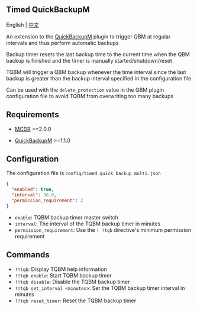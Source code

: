 Timed QuickBackupM
-------

English | [中文](https://github.com/TISUnion/TimedQBM/blob/master/README.md)

An extension to the [QuickBackupM](https://github.com/TISUnion/QuickBackupM) plugin to trigger QBM at regular intervals and thus perform automatic backups

Backup timer resets the last backup time to the current time when the QBM backup is finished and the timer is manually started/shutdown/reset

TQBM will trigger a QBM backup whenever the time interval since the last backup is greater than the backup interval specified in the configuration file

Can be used with the `delete_protection` value in the QBM plugin configuration file to avoid TQBM from overwriting too many backups

## Requirements

- [MCDR](https://github.com/Fallen-Breath/MCDReforged) >=2.0.0

- [QuickBackupM](https://github.com/TISUnion/QuickBackupM) >=1.1.0

## Configuration

The configuration file is ``config/timed_quick_backup_multi.json``

```json
{
  "enabled": true,
  "interval": 30.0,
  "permission_requirement": 2
}
```

- `enable`: TQBM backup timer master switch
- `interval`: The interval of the TQBM backup timer in minutes
- `permission_requirement`: Use the `! !tqb` directive's minimum permission requirement

## Commands

- `!!tqb`: Display TQBM help information
- `!!tqb enable`: Start TQBM backup timer
- `!!tqb disable`: Disable the TQBM backup timer
- `!!tqb set_interval <minutes>`: Set the TQBM backup timer interval in minutes
- `!!tqb reset_timer`: Reset the TQBM backup timer
